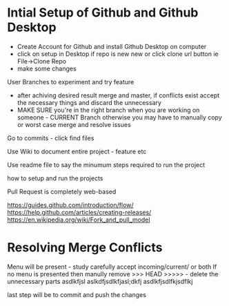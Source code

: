# Intial Setup of Github and Github Desktop 

- Create Account for Github and install Github Desktop on computer 
- click on setup in Desktop if repo is new new or click clone url button ie File->Clone Repo
- make some changes


User Branches to experiment and try feature
- after achiving desired result merge and master, if conflicts exist accept the necessary things and discard the unnecessary
- MAKE SURE you're in the right branch when you are working on someone - CURRENT Branch 
otherwise you may have to manually copy or worst case merge and resolve issues


Go to commits - click find files 

Use Wiki to document entire project - feature etc 

Use readme file to say the minumum steps required to run the project

how to setup and run the projects


Pull Request is completely web-based

https://guides.github.com/introduction/flow/
https://help.github.com/articles/creating-releases/
https://en.wikipedia.org/wiki/Fork_and_pull_model



Resolving Merge Conflicts 
=========================
Menu will be present - study carefully accept incoming/current/ or both 
If no menu is presented then manully remove >>> HEAD  >>>>> - delete the unnecessary parts
asdlkfjsl
aslkdfjsdlkfjasl;dkfj
asdlkfjsdlfkjsdflkj


last step will be to commit and push the changes


